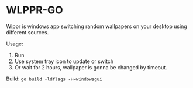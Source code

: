 # WLPPR-GO

Wlppr is windows app switching random wallpapers on your desktop using different sources.

Usage:

1. Run
2. Use system tray icon to update or switch
3. Or wait for 2 hours, wallpaper is gonna be changed by timeout.

Build: `go build -ldflags -H=windowsgui`
